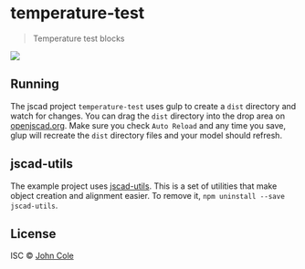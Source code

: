 # temperature-test

> Temperature test blocks

![](thermometer.gif)

## Running

The jscad project `temperature-test` uses gulp to create a `dist` directory and watch for changes. You can drag the `dist` directory into the drop area on [openjscad.org](http://openjscad.org). Make sure you check `Auto Reload` and any time you save, glup will recreate the `dist` directory files and your model should refresh.

## jscad-utils

The example project uses [jscad-utils](https://www.npmjs.com/package/jscad-utils). This is a set of utilities that make object creation and alignment easier. To remove it, `npm uninstall --save jscad-utils`.

## License

ISC © [John Cole](http://github.com/)

